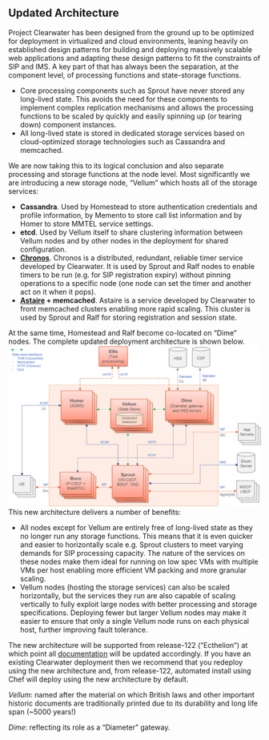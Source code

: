 Updated Architecture
--------------------
Project Clearwater has been designed from the ground up to be optimized for deployment in virtualized and cloud environments, leaning heavily on established design patterns for building and deploying massively scalable web applications and adapting these design patterns to fit the constraints of SIP and IMS. A key part of that has always been the separation, at the component level, of processing functions and state-storage functions.

*   Core processing components such as Sprout have never stored any long-lived state. This avoids the need for these components to implement complex replication mechanisms and allows the processing functions to be scaled by quickly and easily spinning up (or tearing down) component instances.
*   All long-lived state is stored in dedicated storage services based on cloud-optimized storage technologies such as Cassandra and memcached.

We are now taking this to its logical conclusion and also separate processing and storage functions at the node level. Most significantly we are introducing a new storage node, “Vellum” which hosts all of the storage services:

*   **Cassandra**. Used by Homestead to store authentication credentials and profile information, by Memento to store call list information and by Homer to store MMTEL service settings.
*   **etcd**. Used by Vellum itself to share clustering information between Vellum nodes and by other nodes in the deployment for shared configuration.
*   **[Chronos](https://github.com/Metaswitch/chronos)**. Chronos is a distributed, redundant, reliable timer service developed by Clearwater. It is used by Sprout and Ralf nodes to enable timers to be run (e.g. for SIP registration expiry) without pinning operations to a specific node (one node can set the timer and another act on it when it pops).
*   **[Astaire](https://github.com/Metaswitch/astaire) + memcached**. Astaire is a service developed by Clearwater to front memcached clusters enabling more rapid scaling. This cluster is used by Sprout and Ralf for storing registration and session state.

At the same time, Homestead and Ralf become co-located on “Dime” nodes. The complete updated deployment architecture is shown below.
![Clearwater Architecture](../images/Clearwater_Architecture.png)
This new architecture delivers a number of benefits:

*   All nodes except for Vellum are entirely free of long-lived state as they no longer run any storage functions. This means that it is even quicker and easier to horizontally scale e.g. Sprout clusters to meet varying demands for SIP processing capacity. The nature of the services on these nodes make them ideal for running on low spec VMs with multiple VMs per host enabling more efficient VM packing and more granular scaling.
*   Vellum nodes (hosting the storage services) can also be scaled horizontally, but the services they run are also capable of scaling vertically to fully exploit large nodes with better processing and storage specifications. Deploying fewer but larger Vellum nodes may make it easier to ensure that only a single Vellum node runs on each physical host, further improving fault tolerance.

The new architecture will be supported from release-122 (“Ecthelion”) at which point all [documentation](http://clearwater.readthedocs.io/en/stable/index.html) will be updated accordingly. If you have an existing Clearwater deployment then we recommend that you redeploy using the new architecture and, from release-122, automated install using Chef will deploy using the new architecture by default.

*Vellum*: named after the material on which British laws and other important historic documents are traditionally printed due to its durability and long life span (~5000 years!)

*Dime*: reflecting its role as a “Diameter” gateway.

